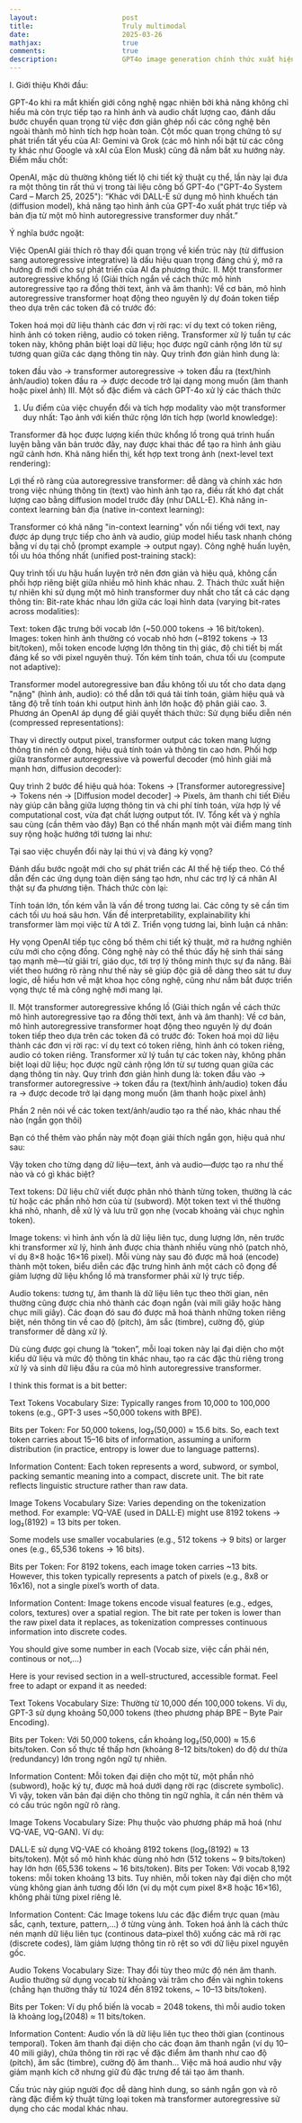 ```yaml
---
layout:                     post
title:                      Truly multimodal
date:                       2025-03-26
mathjax:                    true
comments:                   true
description:                GPT4o image generation chính thức xuất hiện sau gần 1 năm giới thiệu, với những khả năng đáng kinh ngạc của 1 multimodal đích thực. Làm cách nào GPT4o có thể làm được điều này?
---
```


I. Giới thiệu
Khởi đầu:

GPT-4o khi ra mắt khiến giới công nghệ ngạc nhiên bởi khả năng không chỉ hiểu mà còn trực tiếp tạo ra hình ảnh và audio chất lượng cao, đánh dấu bước chuyển quan trọng từ việc đơn giản ghép nối các công nghệ bên ngoài thành mô hình tích hợp hoàn toàn.
Cột mốc quan trọng chứng tỏ sự phát triển tất yếu của AI: Gemini và Grok (các mô hình nổi bật từ các công ty khác như Google và xAI của Elon Musk) cũng đã nắm bắt xu hướng này.
Điểm mấu chốt:

OpenAI, mặc dù thường không tiết lộ chi tiết kỹ thuật cụ thể, lần này lại đưa ra một thông tin rất thú vị trong tài liệu công bố GPT-4o ("GPT-4o System Card – March 25, 2025"):
“Khác với DALL-E sử dụng mô hình khuếch tán (diffusion model), khả năng tạo hình ảnh của GPT-4o xuất phát trực tiếp và bản địa từ một mô hình autoregressive transformer duy nhất.”

Ý nghĩa bước ngoặt:

Việc OpenAI giải thích rõ thay đổi quan trọng về kiến trúc này (từ diffusion sang autoregressive integrative) là dấu hiệu quan trọng đáng chú ý, mở ra hướng đi mới cho sự phát triển của AI đa phương thức.
II. Một transformer autoregressive khổng lồ
(Giải thích ngắn về cách thức mô hình autoregressive tạo ra đồng thời text, ảnh và âm thanh):
Về cơ bản, mô hình autoregressive transformer hoạt động theo nguyên lý dự đoán token tiếp theo dựa trên các token đã có trước đó:

Token hoá mọi dữ liệu thành các đơn vị rời rạc: ví dụ text có token riêng, hình ảnh có token riêng, audio có token riêng.
Transformer xử lý tuần tự các token này, không phân biệt loại dữ liệu; học được ngữ cảnh rộng lớn từ sự tương quan giữa các dạng thông tin này.
Quy trình đơn giản hình dung là:

token đầu vào → transformer autoregressive → token đầu ra (text/hình ảnh/audio)
token đầu ra → được decode trở lại dạng mong muốn (âm thanh hoặc pixel ảnh)
III. Một số đặc điểm và cách GPT-4o xử lý các thách thức
1. Ưu điểm của việc chuyển đổi và tích hợp modality vào một transformer duy nhất:
Tạo ảnh với kiến thức rộng lớn tích hợp (world knowledge):

Transformer đã học được lượng kiến thức khổng lồ trong quá trình huấn luyện bằng văn bản trước đây, nay được khai thác để tạo ra hình ảnh giàu ngữ cảnh hơn.
Khả năng hiển thị, kết hợp text trong ảnh (next-level text rendering):

Lợi thế rõ ràng của autoregressive transformer: dễ dàng và chính xác hơn trong việc nhúng thông tin (text) vào hình ảnh tạo ra, điều rất khó đạt chất lượng cao bằng diffusion model trước đây (như DALL-E).
Khả năng in-context learning bản địa (native in-context learning):

Transformer có khả năng "in-context learning" vốn nổi tiếng với text, nay được áp dụng trực tiếp cho ảnh và audio, giúp model hiểu task nhanh chóng bằng ví dụ tại chỗ (prompt example → output ngay).
Công nghệ huấn luyện, tối ưu hóa thống nhất (unified post-training stack):

Quy trình tối ưu hậu huấn luyện trở nên đơn giản và hiệu quả, không cần phối hợp riêng biệt giữa nhiều mô hình khác nhau.
2. Thách thức xuất hiện tự nhiên khi sử dụng một mô hình transformer duy nhất cho tất cả các dạng thông tin:
Bit-rate khác nhau lớn giữa các loại hình data (varying bit-rates across modalities):

Text: token đặc trưng bởi vocab lớn (~50.000 tokens → 16 bit/token).
Images: token hình ảnh thường có vocab nhỏ hơn (~8192 tokens → 13 bit/token), mỗi token encode lượng lớn thông tin thị giác, độ chi tiết bị mất đáng kể so với pixel nguyên thuỷ.
Tốn kém tính toán, chưa tối ưu (compute not adaptive):

Transformer model autoregressive ban đầu không tối ưu tốt cho data dạng "nặng" (hình ảnh, audio): có thể dẫn tới quá tải tính toán, giảm hiệu quả và tăng độ trễ tính toán khi output hình ảnh lớn hoặc độ phân giải cao.
3. Phương án OpenAI áp dụng để giải quyết thách thức:
Sử dụng biểu diễn nén (compressed representations):

Thay vì directly output pixel, transformer output các token mang lượng thông tin nén cô đọng, hiệu quả tính toán và thông tin cao hơn.
Phối hợp giữa transformer autoregressive và powerful decoder (mô hình giải mã mạnh hơn, diffusion decoder):

Quy trình 2 bước để hiệu quả hóa:
Tokens → [Transformer autoregressive] → Tokens nén → [Diffusion model decoder] → Pixels, âm thanh chi tiết
Điều này giúp cân bằng giữa lượng thông tin và chi phí tính toán, vừa hợp lý về computational cost, vừa đạt chất lượng output tốt.
IV. Tổng kết và ý nghĩa sau cùng (cần thêm vào đây)
Bạn có thể nhấn mạnh một vài điểm mang tính suy rộng hoặc hướng tới tương lai như:

Tại sao việc chuyển đổi này lại thú vị và đáng kỳ vọng?

Đánh dấu bước ngoặt mới cho sự phát triển các AI thế hệ tiếp theo.
Có thể dẫn đến các ứng dụng toàn diện sáng tạo hơn, như các trợ lý cá nhân AI thật sự đa phương tiện.
Thách thức còn lại:

Tính toán lớn, tốn kém vẫn là vấn đề trong tương lai. Các công ty sẽ cần tìm cách tối ưu hoá sâu hơn.
Vấn đề interpretability, explainability khi transformer làm mọi việc từ A tới Z.
Triển vọng tương lai, bình luận cá nhân:

Hy vọng OpenAI tiếp tục công bố thêm chi tiết kỹ thuật, mở ra hướng nghiên cứu mới cho cộng đồng.
Công nghệ này có thể thúc đẩy hệ sinh thái sáng tạo mạnh mẽ—từ giải trí, giáo dục, tới trợ lý thông minh thực sự đa năng.
Bài viết theo hướng rõ ràng như thế này sẽ giúp độc giả dễ dàng theo sát tư duy logic, dễ hiểu hơn về mặt khoa học công nghệ, cũng như nắm bắt được triển vọng thực tế mà công nghệ mới mang lại.

II. Một transformer autoregressive khổng lồ
(Giải thích ngắn về cách thức mô hình autoregressive tạo ra đồng thời text, ảnh và âm thanh):
Về cơ bản, mô hình autoregressive transformer hoạt động theo nguyên lý dự đoán token tiếp theo dựa trên các token đã có trước đó:
Token hoá mọi dữ liệu thành các đơn vị rời rạc: ví dụ text có token riêng, hình ảnh có token riêng, audio có token riêng.
Transformer xử lý tuần tự các token này, không phân biệt loại dữ liệu; học được ngữ cảnh rộng lớn từ sự tương quan giữa các dạng thông tin này.
Quy trình đơn giản hình dung là:
token đầu vào → transformer autoregressive → token đầu ra (text/hình ảnh/audio) token đầu ra → được decode trở lại dạng mong muốn (âm thanh hoặc pixel ảnh)

Phần 2 nên nói về các token text/ảnh/audio tạo ra thế nào, khác nhau thế nào (ngắn gọn thôi)

Bạn có thể thêm vào phần này một đoạn giải thích ngắn gọn, hiệu quả như sau:

Vậy token cho từng dạng dữ liệu—text, ảnh và audio—được tạo ra như thế nào và có gì khác biệt?

Text tokens: Dữ liệu chữ viết được phân nhỏ thành từng token, thường là các từ hoặc các phần nhỏ hơn của từ (subword). Một token text vì thế thường khá nhỏ, nhanh, dễ xử lý và lưu trữ gọn nhẹ (vocab khoảng vài chục nghìn token).

Image tokens: vì hình ảnh vốn là dữ liệu liên tục, dung lượng lớn, nên trước khi transformer xử lý, hình ảnh được chia thành nhiều vùng nhỏ (patch nhỏ, ví dụ 8×8 hoặc 16×16 pixel). Mỗi vùng này sau đó được mã hoá (encode) thành một token, biểu diễn các đặc trưng hình ảnh một cách cô đọng để giảm lượng dữ liệu khổng lồ mà transformer phải xử lý trực tiếp.

Audio tokens: tương tự, âm thanh là dữ liệu liên tục theo thời gian, nên thường cũng được chia nhỏ thành các đoạn ngắn (vài mili giây hoặc hàng chục mili giây). Các đoạn đó sau đó được mã hoá thành những token riêng biệt, nén thông tin về cao độ (pitch), âm sắc (timbre), cường độ, giúp transformer dễ dàng xử lý.

Dù cùng được gọi chung là “token”, mỗi loại token này lại đại diện cho một kiểu dữ liệu và mức độ thông tin khác nhau, tạo ra các đặc thù riêng trong xử lý và sinh dữ liệu đầu ra của mô hình autoregressive transformer.

I think this format is a bit better:

Text Tokens
Vocabulary Size: Typically ranges from 10,000 to 100,000 tokens (e.g., GPT-3 uses ~50,000 tokens with BPE).

Bits per Token: For 50,000 tokens, log₂(50,000) ≈ 15.6 bits. So, each text token carries about 15–16 bits of information, assuming a uniform distribution (in practice, entropy is lower due to language patterns).

Information Content: Each token represents a word, subword, or symbol, packing semantic meaning into a compact, discrete unit. The bit rate reflects linguistic structure rather than raw data.

Image Tokens
Vocabulary Size: Varies depending on the tokenization method. For example:
VQ-VAE (used in DALL·E) might use 8192 tokens → log₂(8192) = 13 bits per token.

Some models use smaller vocabularies (e.g., 512 tokens → 9 bits) or larger ones (e.g., 65,536 tokens → 16 bits).

Bits per Token: For 8192 tokens, each image token carries ~13 bits. However, this token typically represents a patch of pixels (e.g., 8x8 or 16x16), not a single pixel’s worth of data.

Information Content: Image tokens encode visual features (e.g., edges, colors, textures) over a spatial region. The bit rate per token is lower than the raw pixel data it replaces, as tokenization compresses continuous information into discrete codes.

You should give some number in each (Vocab size, việc cần phải nén, continous or not,...)

Here is your revised section in a well-structured, accessible format. Feel free to adapt or expand it as needed:

Text Tokens
Vocabulary Size: Thường từ 10,000 đến 100,000 tokens. Ví dụ, GPT-3 sử dụng khoảng 50,000 tokens (theo phương pháp BPE – Byte Pair Encoding).

Bits per Token: Với 50,000 tokens, cần khoảng log₂(50,000) ≈ 15.6 bits/token. Con số thực tế thấp hơn (khoảng 8–12 bits/token) do độ dư thừa (redundancy) lớn trong ngôn ngữ tự nhiên.

Information Content: Mỗi token đại diện cho một từ, một phần nhỏ (subword), hoặc ký tự, được mã hoá dưới dạng rời rạc (discrete symbolic). Vì vậy, token văn bản đại diện cho thông tin ngữ nghĩa, ít cần nén thêm và có cấu trúc ngôn ngữ rõ ràng.

Image Tokens
Vocabulary Size: Phụ thuộc vào phương pháp mã hoá (như VQ-VAE, VQ-GAN). Ví dụ:

DALL·E sử dụng VQ-VAE có khoảng 8192 tokens (log₂(8192) ≈ 13 bits/token).
Một số mô hình khác dùng nhỏ hơn (512 tokens ~ 9 bits/token) hay lớn hơn (65,536 tokens ~ 16 bits/token).
Bits per Token: Với vocab 8,192 tokens: mỗi token khoảng 13 bits. Tuy nhiên, mỗi token này đại diện cho một vùng không gian ảnh tương đối lớn (ví dụ một cụm pixel 8×8 hoặc 16×16), không phải từng pixel riêng lẻ.

Information Content: Các Image tokens lưu các đặc điểm trực quan (màu sắc, cạnh, texture, pattern,…) ở từng vùng ảnh. Token hoá ảnh là cách thức nén mạnh dữ liệu liên tục (continous data–pixel thô) xuống các mã rời rạc (discrete codes), làm giảm lượng thông tin rõ rệt so với dữ liệu pixel nguyên gốc.

Audio Tokens
Vocabulary Size: Thay đổi tùy theo mức độ nén âm thanh. Audio thường sử dụng vocab từ khoảng vài trăm cho đến vài nghìn tokens (chẳng hạn thường thấy từ 1024 đến 8192 tokens, ~ 10–13 bits/token).

Bits per Token: Ví dụ phổ biến là vocab = 2048 tokens, thì mỗi audio token là khoảng log₂(2048) ≈ 11 bits/token.

Information Content: Audio vốn là dữ liệu liên tục theo thời gian (continous temporal). Token âm thanh đại diện cho các đoạn âm thanh ngắn (ví dụ 10–40 mili giây), chứa thông tin rời rạc về đặc điểm âm thanh như cao độ (pitch), âm sắc (timbre), cường độ âm thanh… Việc mã hoá audio như vậy giảm mạnh kích cỡ nhưng giữ đủ đặc trưng để tái tạo âm thanh.

Cấu trúc này giúp người đọc dễ dàng hình dung, so sánh ngắn gọn và rõ ràng đặc điểm kỹ thuật từng loại token mà transformer autoregressive sử dụng cho các modal khác nhau.